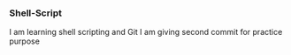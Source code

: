 ### Shell-Script
I am learning shell scripting and Git
I am giving second commit for practice purpose

